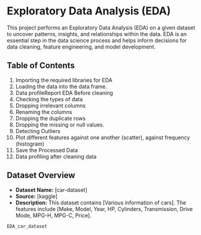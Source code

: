 # Exploratory Data Analysis (EDA)

This project performs an Exploratory Data Analysis (EDA) on a given dataset to uncover patterns, insights, and relationships within the data. EDA is an essential step in the data science process and helps inform decisions for data cleaning, feature engineering, and model development.

## Table of Contents
1. Importing the required libraries for EDA
2. Loading the data into the data frame.
3. Data profileReport EDA Before cleaning
4. Checking the types of data
5. Dropping irrelevant columns
6. Renaming the columns
7. Dropping the duplicate rows
8. Dropping the missing or null values.
9. Detecting Outliers
10. Plot different features against one another (scatter), against frequency (histogram)
11. Save the Processed Data
12. Data profiling after cleaning data
    
## Dataset Overview

- **Dataset Name:** [car-dataset]
- **Source:** [kaggle]
- **Description:** This dataset contains [Various information of cars]. The features include [Make,
Model,
Year,
HP,
Cylinders,
Transmission,
Drive Mode,
MPG-H,
MPG-C,
Price].

```python
EDA_car_dataset
